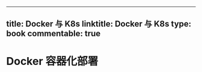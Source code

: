 
---
title: Docker 与 K8s
linktitle: Docker 与 K8s
type: book
commentable: true
---

# Docker 容器化部署

    